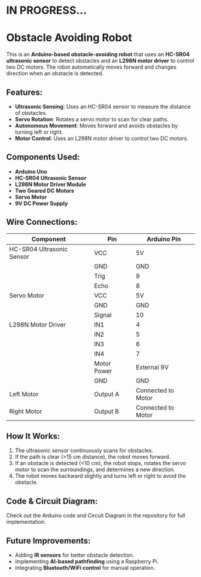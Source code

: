# IN PROGRESS...
# Obstacle Avoiding Robot

This is an **Arduino-based obstacle-avoiding robot** that uses an **HC-SR04 ultrasonic sensor** to detect obstacles and an **L298N motor driver** to control two DC motors. The robot automatically moves forward and changes direction when an obstacle is detected.

## Features:
- **Ultrasonic Sensing**: Uses an HC-SR04 sensor to measure the distance of obstacles.
- **Servo Rotation**: Rotates a servo motor to scan for clear paths.
- **Autonomous Movement**: Moves forward and avoids obstacles by turning left or right.
- **Motor Control**: Uses an L298N motor driver to control two DC motors.

## Components Used:
- **Arduino Uno**
- **HC-SR04 Ultrasonic Sensor**
- **L298N Motor Driver Module**
- **Two Geared DC Motors**
- **Servo Motor**
- **9V DC Power Supply**

## Wire Connections:

| Component | Pin | Arduino Pin |
|-----------|-----|-------------|
| HC-SR04 Ultrasonic Sensor | VCC | 5V |
| | GND | GND |
| | Trig | 9 |
| | Echo | 8 |
| Servo Motor | VCC | 5V |
| | GND | GND |
| | Signal | 10 |
| L298N Motor Driver | IN1 | 4 |
| | IN2 | 5 |
| | IN3 | 6 |
| | IN4 | 7 |
| | Motor Power | External 9V |
| | GND | GND |
| Left Motor | Output A | Connected to Motor |
| Right Motor | Output B | Connected to Motor |

## How It Works:
1. The ultrasonic sensor continuously scans for obstacles.
2. If the path is clear (>15 cm distance), the robot moves forward.
3. If an obstacle is detected (<10 cm), the robot stops, rotates the servo motor to scan the surroundings, and determines a new direction.
4. The robot moves backward slightly and turns left or right to avoid the obstacle.

## Code & Circuit Diagram:
Check out the Arduino code and Circuit Diagram in the repository for full implementation.

## Future Improvements:
- Adding **IR sensors** for better obstacle detection.
- Implementing **AI-based pathfinding** using a Raspberry Pi.
- Integrating **Bluetooth/WiFi control** for manual operation.
